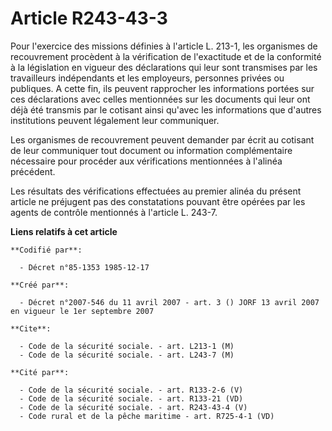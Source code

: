 # Article R243-43-3

Pour l'exercice des missions définies à l'article L. 213-1, les organismes de recouvrement procèdent à la vérification de
l'exactitude et de la conformité à la législation en vigueur des déclarations qui leur sont transmises par les travailleurs
indépendants et les employeurs, personnes privées ou publiques. A cette fin, ils peuvent rapprocher les informations portées
sur ces déclarations avec celles mentionnées sur les documents qui leur ont déjà été transmis par le cotisant ainsi qu'avec
les informations que d'autres institutions peuvent légalement leur communiquer.

Les organismes de recouvrement peuvent demander par écrit au cotisant de leur communiquer tout document ou information
complémentaire nécessaire pour procéder aux vérifications mentionnées à l'alinéa précédent.

Les résultats des vérifications effectuées au premier alinéa du présent article ne préjugent pas des constatations pouvant
être opérées par les agents de contrôle mentionnés à l'article L. 243-7.

**Liens relatifs à cet article**

	**Codifié par**:

	  - Décret n°85-1353 1985-12-17

	**Créé par**:

	  - Décret n°2007-546 du 11 avril 2007 - art. 3 () JORF 13 avril 2007 en vigueur le 1er septembre 2007

	**Cite**:

	  - Code de la sécurité sociale. - art. L213-1 (M)
	  - Code de la sécurité sociale. - art. L243-7 (M)

	**Cité par**:

	  - Code de la sécurité sociale. - art. R133-2-6 (V)
	  - Code de la sécurité sociale. - art. R133-21 (VD)
	  - Code de la sécurité sociale. - art. R243-43-4 (V)
	  - Code rural et de la pêche maritime - art. R725-4-1 (VD)
